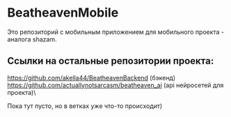 # BeatheavenMobile
Это репозиторий с мобильным приложением для мобильного проекта - аналога shazam.

## Ссылки на остальные репозитории проекта:
https://github.com/akella44/BeatheavenBackend (бэкенд)\
https://github.com/actuallynotsarcasm/beatheaven_ai (api нейросетей для проекта)\

Пока тут пусто, но в ветках уже что-то происходит)
